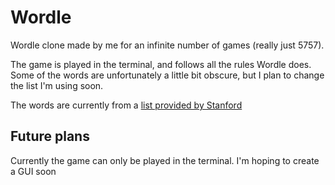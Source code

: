 # Wordle

Wordle clone made by me for an infinite number of games (really just 5757).

The game is played in the terminal, and follows all the rules Wordle does. Some of the words are unfortunately a little bit obscure, but I plan to change the list I'm using soon. 

The words are currently from a [list provided by Stanford](https://www-cs-faculty.stanford.edu/~knuth/sgb-words.txt)

## Future plans

Currently the game can only be played in the terminal. I'm hoping to create a GUI soon